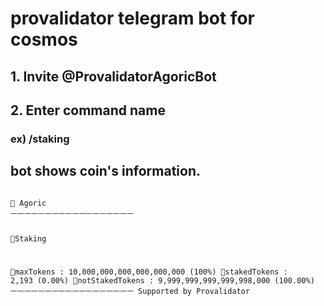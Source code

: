 

# provalidator telegram bot for cosmos



## 1. Invite @ProvalidatorAgoricBot

## 2. Enter command name 

### ex) /staking

## bot shows coin's information.
<code>
💫 Agoric
ㅡㅡㅡㅡㅡㅡㅡㅡㅡㅡㅡㅡㅡㅡㅡㅡㅡㅡ

🥩Staking

📌maxTokens : 10,000,000,000,000,000,000 (100%)
📌stakedTokens : 2,193 (0.00%)
📌notStakedTokens : 9,999,999,999,999,998,000 (100.00%)
ㅡㅡㅡㅡㅡㅡㅡㅡㅡㅡㅡㅡㅡㅡㅡㅡㅡㅡ
Supported by Provalidator
</code>
